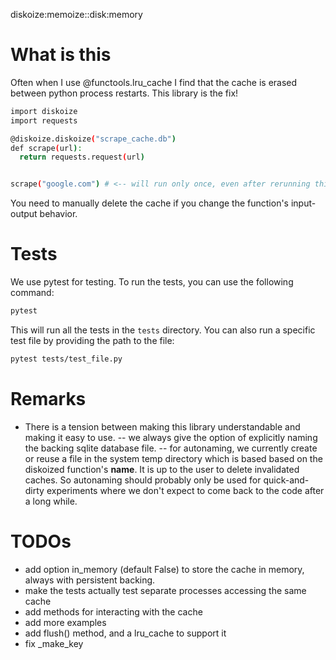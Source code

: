 diskoize:memoize::disk:memory

# What is this

Often when I use @functools.lru_cache I find that the cache is erased between python process restarts. This library is the fix!

```bash
import diskoize
import requests

@diskoize.diskoize("scrape_cache.db")
def scrape(url):
  return requests.request(url)


scrape("google.com") # <-- will run only once, even after rerunning this script.
```

You need to manually delete the cache if you change the function's input-output behavior.



# Tests

We use pytest for testing. To run the tests, you can use the following command:

```bash
pytest
```
This will run all the tests in the `tests` directory. You can also run a specific test file by providing the path to the file:

```bash
pytest tests/test_file.py
```

# Remarks

* There is a tension between making this library understandable and making it easy to use.
  -- we always give the option of explicitly naming the backing sqlite database file.
  -- for autonaming, we currently create or reuse a file in the system temp directory which is based 
  based on the diskoized function's __name__. It is up to the user to delete invalidated caches. So autonaming should probably only be used for quick-and-dirty experiments where we don't expect to come back to the code after a long while. 


# TODOs

* add option in_memory (default False) to store the cache in memory, always with persistent backing.
* make the tests actually test separate processes accessing the same cache
* add methods for interacting with the cache
* add more examples
* add flush() method, and a lru_cache to support it
* fix _make_key
